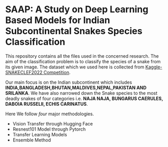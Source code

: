 # SAAP: A Study on Deep Learning Based Models for Indian Subcontinental Snakes Species Classification 

This repository contains all the files used in the concerned research. The aim of the classification problem is to classify the species of a snake from its given image.
The dataset which we used here is collected from [Kaggle-SNAKECLEF2022 Competition](https://www.kaggle.com/competitions/snakeclef2022).

Our main focus is on the Indian subcontinent which includes **INDIA,BANGLADESH,BHUTAN,MALDIVES,NEPAL,PAKISTAN AND SRILANKA**. 
We have also narrowed down the Snake species to the most deadly snakes of four categories i.e. **NAJA NAJA, BUNGARUS CAERULES, DABOIA RUSSELII, ECHIS CARINATUS**.

Here We follow *four* major methodologies.
- Vision Transfer through Hugging Face
- Resnest101 Model through Pytorch
- Transfer Learning Models
- Ensemble Method



